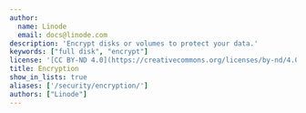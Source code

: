 ```yaml
---
author:
  name: Linode
  email: docs@linode.com
description: 'Encrypt disks or volumes to protect your data.'
keywords: ["full disk", "encrypt"]
license: '[CC BY-ND 4.0](https://creativecommons.org/licenses/by-nd/4.0)'
title: Encryption
show_in_lists: true
aliases: ['/security/encryption/']
authors: ["Linode"]
---
```

